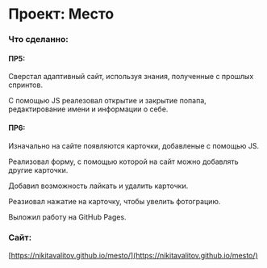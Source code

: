 # Проект: Место

### Что сделанно:
#### ПР5:

Сверстал адаптивный сайт, используя знания, полученные с прошлых спринтов.  

С помощью JS реалезовал открытие и закрытие попапа, редактирование имени и информации о себе.  

#### ПР6:

Изначально на сайте появляются карточки, добавленые с помощью JS.

Реализовал форму, с помощью которой на сайт можно добавлять другие карточки.

Добавил возможность лайкать и удалить карточки.

Реазиовал нажатие на карточку, чтобы увелить фотограцию.


Выложил работу на GitHub Pages.  


### Сайт:
[https://nikitavalitov.github.io/mesto/](https://nikitavalitov.github.io/mesto/)
